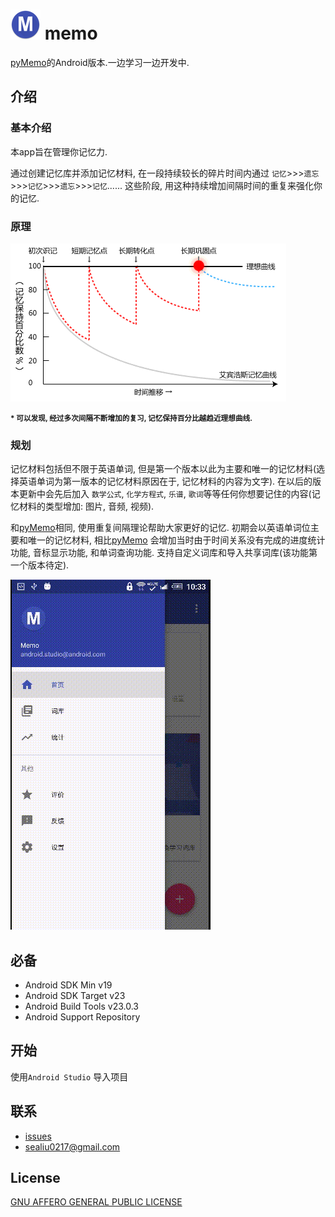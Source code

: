 # ![logo](app/src/main/res/mipmap-mdpi/ic_launcher.png) memo

[pyMemo](https://github.com/SEALiu/PyMemo)的Android版本.一边学习一边开发中.

## 介绍

### 基本介绍
本app旨在管理你记忆力. 

通过创建记忆库并添加记忆材料, 在一段持续较长的碎片时间内通过 `记忆`>>>`遗忘`>>>`记忆`>>>`遗忘`>>>`记忆`...... 这些阶段, 用这种持续增加间隔时间的重复来强化你的记忆. 

### 原理
![受到间隔重复修正后的艾宾浩斯遗忘曲线](/screenshots/1.gif)

**<small> * 可以发现, 经过多次间隔不断增加的复习, 记忆保持百分比越趋近理想曲线.</small>**

### 规划
记忆材料包括但不限于英语单词, 但是第一个版本以此为主要和唯一的记忆材料(选择英语单词为第一版本的记忆材料原因在于, 记忆材料的内容为文字). 在以后的版本更新中会先后加入 `数学公式`, `化学方程式`, `乐谱`, `歌词`等等任何你想要记住的内容(记忆材料的类型增加: 图片, 音频, 视频). 

和[pyMemo](https://github.com/SEALiu/PyMemo)相同, 使用重复间隔理论帮助大家更好的记忆. 初期会以英语单词位主要和唯一的记忆材料, 相比[pyMemo](https://github.com/SEALiu/PyMemo) 会增加当时由于时间关系没有完成的进度统计功能, 音标显示功能, 和单词查询功能. 支持自定义词库和导入共享词库(该功能第一个版本待定).

![screenRecord](/screenshots/device-2016-06-30-103405.gif)

## 必备

- Android SDK  Min v19
- Android SDK Target v23
- Android Build Tools v23.0.3
- Android Support Repository

## 开始

使用`Android Studio` 导入项目

## 联系

- [issues](https://github.com/SEALiu/memo/issues "推荐")
- sealiu0217@gmail.com

## License

[GNU AFFERO GENERAL PUBLIC LICENSE](http://www.gnu.org/licenses/gpl.html)
